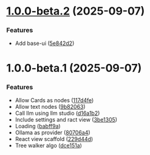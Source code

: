 # [1.0.0-beta.2](https://github.com/ff6347/obsidian-canvas-context/compare/v1.0.0-beta.1...v1.0.0-beta.2) (2025-09-07)


### Features

* Add base-ui ([5e842d2](https://github.com/ff6347/obsidian-canvas-context/commit/5e842d2426c52cad0c79e08dfb7efdc85b60bd08))

# 1.0.0-beta.1 (2025-09-07)


### Features

* Allow Cards as nodes ([117d4fe](https://github.com/ff6347/obsidian-canvas-context/commit/117d4feec0a3f70c9e468809e9850b394cbaca8c))
* Allow text nodes ([9b82063](https://github.com/ff6347/obsidian-canvas-context/commit/9b8206359096fc0eb4da18b195debf25c9758eb3))
* Call llm using llm studio ([d16a1b2](https://github.com/ff6347/obsidian-canvas-context/commit/d16a1b2bfc19433d9e2b48e9d8a6ef765da8f281))
* Include settings and ract view ([3be1305](https://github.com/ff6347/obsidian-canvas-context/commit/3be1305f2ff69ca27dd078884a8ad221df704f88))
* Loading ([babff9a](https://github.com/ff6347/obsidian-canvas-context/commit/babff9a679fd12fa09febb73c01cb556653dccf1))
* Ollama as provider ([80706a4](https://github.com/ff6347/obsidian-canvas-context/commit/80706a4b93b6590a56ab5677384939643dfad03e))
* React view scaffold ([229d44d](https://github.com/ff6347/obsidian-canvas-context/commit/229d44d4714fce4b48e85d8712b5306ada4119c2))
* Tree walker algo ([dce151a](https://github.com/ff6347/obsidian-canvas-context/commit/dce151a6dfba72c9ac1dd92f7d54619ea8c94d3c))
